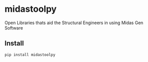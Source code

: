 # midastoolpy

Open Libraries thats aid the Structural Engineers in using Midas Gen Software

## Install 

`pip install midastoolpy`
